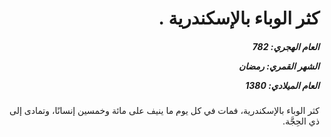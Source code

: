 <h1 dir="rtl">كثر الوباء بالإسكندرية .</h1>

<h5 dir="rtl">العام الهجري:  782

الشهر القمري: رمضان

العام الميلادي: 1380</h5>

<p dir="rtl">كثر الوباء بالإسكندرية، فمات في كل يوم ما ينيف على مائة وخمسين إنسانًا، وتمادى إلى ذي الحِجَّة.</p></br>
